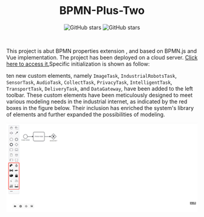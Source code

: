 

<h1 align="center">BPMN-Plus-Two</h1>



<p align="center">
<img alt="GitHub stars" src="https://img.shields.io/github/stars/SongChaotian/bpmn-plus?style=flat&logo=github" />
<img alt="GitHub stars" src="https://img.shields.io/github/forks/SongChaotian/bpmn-plus?style=flat&logo=github" />
</p>
<p align="center">
<img src="https://img.shields.io/badge/Bootstrap-5.2.3-brightgreen" alt="" />
<img src="https://img.shields.io/badge/Bpmn.js-11.5.0-important" alt="" />
<img src="https://img.shields.io/badge/Vue-2.7.14-critical" alt="" />
</p>




This project is abut BPMN properties extension , and based on BPMN.js and Vue implementation. The project has been deployed on a cloud server. [Click here to access it.](http://124.223.167.70:10088/bpmn-plus-two)Specific initialization is shown as follow:



ten new custom elements, namely `ImageTask`, `IndustrialRobotsTask`, `SensorTask`, `AudioTask`, `CollectTask`, `PrivacyTask`, `IntelligentTask`, `TransportTask`, `DeliveryTask`, and `DataGateway`, have been added to the left toolbar. These custom elements have been meticulously designed to meet various modeling needs in the industrial internet, as indicated by the red boxes in the figure below. Their inclusion has enriched the system's library of elements and further expanded the possibilities of modeling.

![](https://raw.githubusercontent.com/SongChaotian/bpmn-plus/main/screenshoot/Mar29_01.png)





